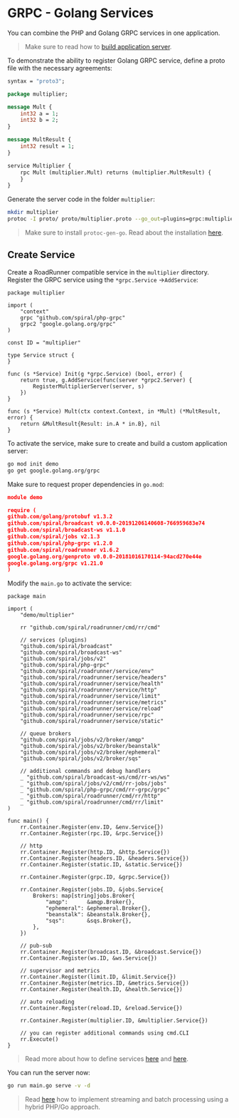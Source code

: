 # GRPC - Golang Services

You can combine the PHP and Golang GRPC services in one application.

> Make sure to read how to [build application server](/framework/application-server.md).

To demonstrate the ability to register Golang GRPC service, define a proto file with the necessary agreements:

```proto
syntax = "proto3";

package multiplier;

message Mult {
    int32 a = 1;
    int32 b = 2;
}

message MultResult {
    int32 result = 1;
}

service Multiplier {
    rpc Mult (multiplier.Mult) returns (multiplier.MultResult) {
    }
}
```

Generate the server code in the folder `multiplier`:

```bash
mkdir multiplier
protoc -I proto/ proto/multiplier.proto --go_out=plugins=grpc:multiplier
```

> Make sure to install `protoc-gen-go`. Read about the installation [here](/grpc/client.md).

## Create Service

Create a RoadRunner compatible service in the `multiplier` directory. Register the GRPC service using the `*grpc.Service`
->`AddService`:

```golang
package multiplier

import (
	"context"
	grpc "github.com/spiral/php-grpc"
	grpc2 "google.golang.org/grpc"
)

const ID = "multiplier"

type Service struct {
}

func (s *Service) Init(g *grpc.Service) (bool, error) {
	return true, g.AddService(func(server *grpc2.Server) {
		RegisterMultiplierServer(server, s)
	})
}

func (s *Service) Mult(ctx context.Context, in *Mult) (*MultResult, error) {
	return &MultResult{Result: in.A * in.B}, nil
}
```

To activate the service, make sure to create and build a custom application server:

```bash
go mod init demo
go get google.golang.org/grpc
```

Make sure to request proper dependencies in `go.mod`:

```json
module demo

require (
github.com/golang/protobuf v1.3.2
github.com/spiral/broadcast v0.0.0-20191206140608-766959683e74
github.com/spiral/broadcast-ws v1.1.0
github.com/spiral/jobs v2.1.3
github.com/spiral/php-grpc v1.2.0
github.com/spiral/roadrunner v1.6.2
google.golang.org/genproto v0.0.0-20181016170114-94acd270e44e
google.golang.org/grpc v1.21.0
)
```

Modify the `main.go` to activate the service:

```golang
package main

import (
	"demo/multiplier"

	rr "github.com/spiral/roadrunner/cmd/rr/cmd"

	// services (plugins)
	"github.com/spiral/broadcast"
	"github.com/spiral/broadcast-ws"
	"github.com/spiral/jobs/v2"
	"github.com/spiral/php-grpc"
	"github.com/spiral/roadrunner/service/env"
	"github.com/spiral/roadrunner/service/headers"
	"github.com/spiral/roadrunner/service/health"
	"github.com/spiral/roadrunner/service/http"
	"github.com/spiral/roadrunner/service/limit"
	"github.com/spiral/roadrunner/service/metrics"
	"github.com/spiral/roadrunner/service/reload"
	"github.com/spiral/roadrunner/service/rpc"
	"github.com/spiral/roadrunner/service/static"

	// queue brokers
	"github.com/spiral/jobs/v2/broker/amqp"
	"github.com/spiral/jobs/v2/broker/beanstalk"
	"github.com/spiral/jobs/v2/broker/ephemeral"
	"github.com/spiral/jobs/v2/broker/sqs"

	// additional commands and debug handlers
	_ "github.com/spiral/broadcast-ws/cmd/rr-ws/ws"
	_ "github.com/spiral/jobs/v2/cmd/rr-jobs/jobs"
	_ "github.com/spiral/php-grpc/cmd/rr-grpc/grpc"
	_ "github.com/spiral/roadrunner/cmd/rr/http"
	_ "github.com/spiral/roadrunner/cmd/rr/limit"
)

func main() {
	rr.Container.Register(env.ID, &env.Service{})
	rr.Container.Register(rpc.ID, &rpc.Service{})

	// http
	rr.Container.Register(http.ID, &http.Service{})
	rr.Container.Register(headers.ID, &headers.Service{})
	rr.Container.Register(static.ID, &static.Service{})

	rr.Container.Register(grpc.ID, &grpc.Service{})

	rr.Container.Register(jobs.ID, &jobs.Service{
		Brokers: map[string]jobs.Broker{
			"amqp":      &amqp.Broker{},
			"ephemeral": &ephemeral.Broker{},
			"beanstalk": &beanstalk.Broker{},
			"sqs":       &sqs.Broker{},
		},
	})

	// pub-sub
	rr.Container.Register(broadcast.ID, &broadcast.Service{})
	rr.Container.Register(ws.ID, &ws.Service{})

	// supervisor and metrics
	rr.Container.Register(limit.ID, &limit.Service{})
	rr.Container.Register(metrics.ID, &metrics.Service{})
	rr.Container.Register(health.ID, &health.Service{})

	// auto reloading
	rr.Container.Register(reload.ID, &reload.Service{})

	rr.Container.Register(multiplier.ID, &multiplier.Service{})

	// you can register additional commands using cmd.CLI
	rr.Execute()
}
```

> Read more about how to define services [here](/cookbook/golang-library.md)
> and [here](https://roadrunner.dev/docs/beep-beep-service).

You can run the server now:

```bash
go run main.go serve -v -d
```

> Read [here](/grpc/streaming.md) how to implement streaming and batch processing using a hybrid PHP/Go approach.
